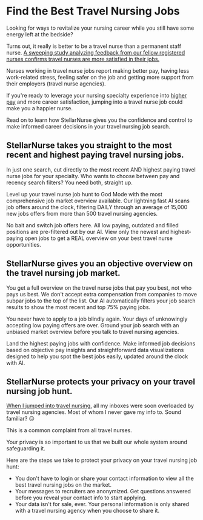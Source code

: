 # Find the Best Travel Nursing Jobs

Looking for ways to revitalize your nursing career while you still have some energy left at the bedside?

Turns out, it really is better to be a travel nurse than a permanent staff nurse. [A sweeping study analyzing feedback from our fellow registered nurses confirms travel nurses are more satisfied in their jobs.](https://sloanreview.mit.edu/article/how-solve-nursing-crisis/)

Nurses working in travel nurse jobs report making better pay, having less work-related stress, feeling safer on the job and getting more support from their employers (travel nurse agencies).

If you're ready to leverage your nursing specialty experience into [higher pay](https://stellarnurse.com/travel-nurse-salary/) and more career satisfaction, jumping into a travel nurse job could make you a happier nurse.

Read on to learn how StellarNurse gives you the confidence and control to make informed career decisions in your travel nursing job search.

## StellarNurse takes you straight to the most recent and highest paying travel nursing jobs.

In just one search, cut directly to the most recent AND highest paying travel nurse jobs for your specialty. Who wants to choose between pay and recency search filters? You need both, straight up.

Level up your travel nurse job hunt to God Mode with the most comprehensive job market overview available. Our lightning fast AI scans job offers around the clock, filtering DAILY through an average of 15,000 new jobs offers from more than 500 travel nursing agencies.

No bait and switch job offers here. All low paying, outdated and filled positions are pre-filtered out by our AI. View only the newest and highest-paying open jobs to get a REAL overview on your best travel nurse opportunities.

## StellarNurse gives you an objective overview on the travel nursing job market.

You get a full overview on the travel nurse jobs that pay you best, not who pays us best. We don't accept extra compensation from companies to move subpar jobs to the top of the list. Our AI automatically filters your job search results to show the most recent and top 75% paying jobs.

You never have to apply to a job blindly again. Your days of unknowingly accepting low paying offers are over. Ground your job search with an unbiased market overview before you talk to travel nursing agencies.

Land the highest paying jobs with confidence. Make informed job decisions based on objective pay insights and straightforward data visualizations designed to help you spot the best jobs easily, updated around the clock with AI.

## StellarNurse protects your privacy on your travel nursing job hunt.

[When I jumped into travel nursing,](https://stellarnurse.com/about/) all my inboxes were soon overloaded by travel nursing agencies. Most of whom I never gave my info to. Sound familiar? 😑

This is a common complaint from all travel nurses.

Your privacy is so important to us that we built our whole system around safeguarding it.

Here are the steps we take to protect your privacy on your travel nursing job hunt:

- You don't have to login or share your contact information to view all the best travel nursing jobs on the market.
- Your messages to recruiters are anonymized. Get questions answered before you reveal your contact info to start applying.
- Your data isn't for sale, ever. Your personal information is only shared with a travel nursing agency when you choose to share it.